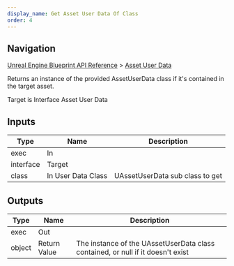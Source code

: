 ```yaml
---
display_name: Get Asset User Data Of Class
order: 4
---
```

## Navigation

[Unreal Engine Blueprint API Reference](https://dev.epicgames.com/documentation/en-us/unreal-engine/BlueprintAPI) > [Asset User Data](https://dev.epicgames.com/documentation/en-us/unreal-engine/BlueprintAPI/AssetUserData)

Returns an instance of the provided AssetUserData class if it's contained in the target asset.

Target is Interface Asset User Data

## Inputs

| Type | Name | Description |
| --- | --- | --- |
| exec | In |  |
| interface | Target |  |
| class | In User Data Class | UAssetUserData sub class to get |

## Outputs

| Type | Name | Description |
| --- | --- | --- |
| exec | Out |  |
| object | Return Value | The instance of the UAssetUserData class contained, or null if it doesn't exist |
